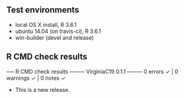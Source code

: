 ## Test environments
* local OS X install, R 3.6.1
* ubuntu 14.04 (on travis-ci), R 3.6.1
* win-builder (devel and release)

## R CMD check results

── R CMD check results ──── VirginiaC19 0.1.1 ────
0 errors ✓ | 0 warnings ✓ | 0 notes ✓


* This is a new release.
